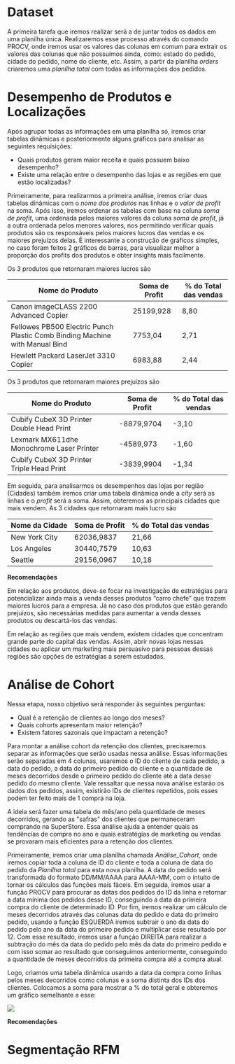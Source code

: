 # Dataset

A primeira tarefa que iremos realizar será a de juntar todos os dados em uma planilha única. Realizaremos esse processo através do comando PROCV, onde iremos usar os valores das colunas em comum para extrair os valores das colunas que não possuímos ainda, como: estado do pedido, cidade do pedido, nome do cliente, etc. Assim, a partir da planilha *orders* criaremos uma *planilha total* com todas as informações dos pedidos.

# Desempenho de Produtos e Localizações

Após agrupar todas as informações em uma planilha só, iremos criar tabelas dinâmicas e posteriormente alguns gráficos para analisar as seguintes requisições:

- Quais produtos geram maior receita e quais possuem baixo desempenho?
- Existe uma relação entre o desempenho das lojas e as regiões em que estão localizadas?

Primeiramente, para realizarmos a primeira análise, iremos criar duas tabelas dinâmicas com o *nome dos produtos* nas linhas e o *valor de profit* na soma. Após isso, iremos ordenar as tabelas com base na coluna *soma de profit*, uma ordenada pelos maiores valores da coluna *soma de profit*, já a outra ordenada pelos menores valores, nos permitindo verificar quais produtos são os responsáveis pelos maiores lucros das vendas e os maiores prejuízos delas. É interessante a construção de gráficos simples, no caso foram feitos 2 gráficos de barras, para visualizar melhor a proporção dos profits dos produtos e obter insights mais facilmente.

Os 3 produtos que retornaram maiores lucros são 

| Nome do Produto | Soma de Profit | % do Total das vendas 
| --- | --- | --- |
| Canon imageCLASS 2200 Advanced Copier | 25199,928 | 8,80 |
| Fellowes PB500 Electric Punch Plastic Comb Binding Machine with Manual Bind | 7753,04 | 2,71 |
| Hewlett Packard LaserJet 3310 Copier | 6983,88 | 2,44 |

Os 3 produtos que retornaram maiores prejuízos são 

| Nome do Produto | Soma de Profit | % do Total das vendas 
| --- | --- | --- |
| Cubify CubeX 3D Printer Double Head Print | -8879,9704 | -3,10 |
| Lexmark MX611dhe Monochrome Laser Printer | -4589,973 | -1,60 |
| Cubify CubeX 3D Printer Triple Head Print | -3839,9904 | -1,34 |

Em seguida, para analisarmos os desempenhos das lojas por região (Cidades) também iremos criar uma tabela dinâmica onde a *city* será as linhas e o *profit* será a soma. Assim, obteremos as principais cidades que mais vendem. As 3 cidades que retornaram mais lucro são

| Nome da Cidade | Soma de Profit | % do Total das vendas 
| --- | --- | --- |
| New York City | 62036,9837 | 21,66 |
| Los Angeles | 30440,7579 | 10,63 |
| Seattle | 29156,0967 | 10,18 |

**Recomendações**

Em relação aos produtos, deve-se focar na investigação de estratégias para potencializar ainda mais a venda desses produtos “carro chefe” que trazem maiores lucros para a empresa. Já no caso dos produtos que estão gerando prejuízos, são necessárias medidas para aumentar a venda desses produtos ou descartá-los das vendas.

Em relação as regiões que mais vendem, existem cidades que concentram grande parte do capital das vendas. Assim, abrir novas lojas nessas cidades ou aplicar um marketing mais persuasivo para pessoas dessas regiões são opções de estratégias a serem estudadas. 

# Análise de Cohort

Nessa etapa, nosso objetivo será responder às seguintes perguntas:

- Qual é a retenção de clientes ao longo dos meses?
- Quais cohorts apresentam maior retenção?
- Existem fatores sazonais que impactam a retenção?

Para montar a análise cohort da retenção dos clientes, precisaremos separar as informações que serão usadas nessa análise. Essas informações serão separadas em 4 colunas, usaremos o ID do cliente de cada pedido, a data do pedido, a data do primeiro pedido do cliente e a quantidade de meses decorridos desde o primeiro pedido do cliente até a data desse pedido do mesmo cliente. Vale ressaltar que nessa nova análise estarão os dados dos pedidos, assim, existirão IDs de clientes repetidos, pois esses podem ter feito mais de 1 compra na loja.

A ideia será fazer uma tabela do mês/ano pela quantidade de meses decorridos, gerando as "safras" dos clientes que permaneceram comprando na SuperStore. Essa análise ajuda a entender quais as tendências de compra no ano e quais estratégias de marketing ou vendas se provaram mais eficientes para a retenção dos clientes.

Primeiramente, iremos criar uma planilha chamada *Análise_Cohort*, onde iremos copiar toda a coluna de ID do cliente e toda a coluna de data do pedido da *Planilha total* para esta nova planilha. A data do pedido será transformada do formato DD/MM/AAAA para AAAA-MM, com o intuito de tornar os cálculos das funções mais fáceis. Em seguida, iremos usar a função PROCV para procurar as datas dos pedidos do ID da linha e retornar a data mínima dos pedidos desse ID, conseguindo a data da primeira compra do cliente de determinado ID. Por fim, iremos realizar um cálculo de meses decorridos através das colunas data do pedido e data do primeiro pedido, usando a função ESQUERDA iremos subtrair o ano da data do pedido pelo ano da data do primeiro pedido e multiplicar esse resultado por 12. Com esse resultado, iremos usar a função DIREITA para realizar a subtração do mês da data do pedido pelo mês da data do primeiro pedido e com isso somar ao resultado que conseguimos anteriormente, conseguindo a quantidade de meses decorridos da primeira compra até a compra atual.

Logo, criamos uma tabela dinâmica usando a data da compra como linhas pelos meses decorridos como colunas e a soma distinta dos IDs dos clientes. Colocamos a soma para mostrar a % do total geral e obteremos um gráfico semelhante a esse:

![](/Imagens/analise_cohort)

**Recomendações**



# Segmentação RFM

